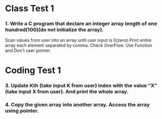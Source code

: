 # Class Test 1

 ### 1. Write a C program that declare an integer array length of one hundred(100)(do not initialize the array).
Scan values from user into an array until user input is 0(zero).Print entire array each element separated
by comma. Check OverFlow. Use Function and Don't user pointer.

# Coding Test 1

### 3. Update Kth (take input K from user) index with the value “X” (take input X from user). And print the whole array.
### 4. Copy the given array into another array. Access the array using pointer.
